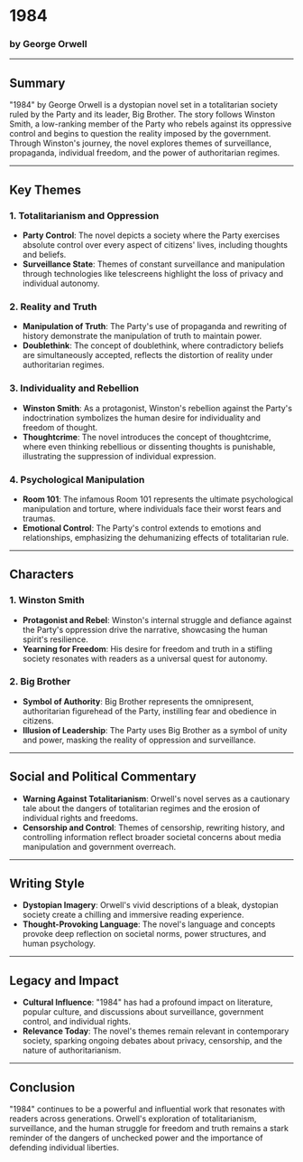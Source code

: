 # 1984

### by George Orwell

---

## Summary

"1984" by George Orwell is a dystopian novel set in a totalitarian society ruled by the Party and its leader, Big Brother. The story follows Winston Smith, a low-ranking member of the Party who rebels against its oppressive control and begins to question the reality imposed by the government. Through Winston's journey, the novel explores themes of surveillance, propaganda, individual freedom, and the power of authoritarian regimes.

---

## Key Themes

### 1. Totalitarianism and Oppression

- **Party Control**: The novel depicts a society where the Party exercises absolute control over every aspect of citizens' lives, including thoughts and beliefs.
- **Surveillance State**: Themes of constant surveillance and manipulation through technologies like telescreens highlight the loss of privacy and individual autonomy.

### 2. Reality and Truth

- **Manipulation of Truth**: The Party's use of propaganda and rewriting of history demonstrate the manipulation of truth to maintain power.
- **Doublethink**: The concept of doublethink, where contradictory beliefs are simultaneously accepted, reflects the distortion of reality under authoritarian regimes.

### 3. Individuality and Rebellion

- **Winston Smith**: As a protagonist, Winston's rebellion against the Party's indoctrination symbolizes the human desire for individuality and freedom of thought.
- **Thoughtcrime**: The novel introduces the concept of thoughtcrime, where even thinking rebellious or dissenting thoughts is punishable, illustrating the suppression of individual expression.

### 4. Psychological Manipulation

- **Room 101**: The infamous Room 101 represents the ultimate psychological manipulation and torture, where individuals face their worst fears and traumas.
- **Emotional Control**: The Party's control extends to emotions and relationships, emphasizing the dehumanizing effects of totalitarian rule.

---

## Characters

### 1. Winston Smith

- **Protagonist and Rebel**: Winston's internal struggle and defiance against the Party's oppression drive the narrative, showcasing the human spirit's resilience.
- **Yearning for Freedom**: His desire for freedom and truth in a stifling society resonates with readers as a universal quest for autonomy.

### 2. Big Brother

- **Symbol of Authority**: Big Brother represents the omnipresent, authoritarian figurehead of the Party, instilling fear and obedience in citizens.
- **Illusion of Leadership**: The Party uses Big Brother as a symbol of unity and power, masking the reality of oppression and surveillance.

---

## Social and Political Commentary

- **Warning Against Totalitarianism**: Orwell's novel serves as a cautionary tale about the dangers of totalitarian regimes and the erosion of individual rights and freedoms.
- **Censorship and Control**: Themes of censorship, rewriting history, and controlling information reflect broader societal concerns about media manipulation and government overreach.

---

## Writing Style

- **Dystopian Imagery**: Orwell's vivid descriptions of a bleak, dystopian society create a chilling and immersive reading experience.
- **Thought-Provoking Language**: The novel's language and concepts provoke deep reflection on societal norms, power structures, and human psychology.

---

## Legacy and Impact

- **Cultural Influence**: "1984" has had a profound impact on literature, popular culture, and discussions about surveillance, government control, and individual rights.
- **Relevance Today**: The novel's themes remain relevant in contemporary society, sparking ongoing debates about privacy, censorship, and the nature of authoritarianism.

---

## Conclusion

"1984" continues to be a powerful and influential work that resonates with readers across generations. Orwell's exploration of totalitarianism, surveillance, and the human struggle for freedom and truth remains a stark reminder of the dangers of unchecked power and the importance of defending individual liberties.
